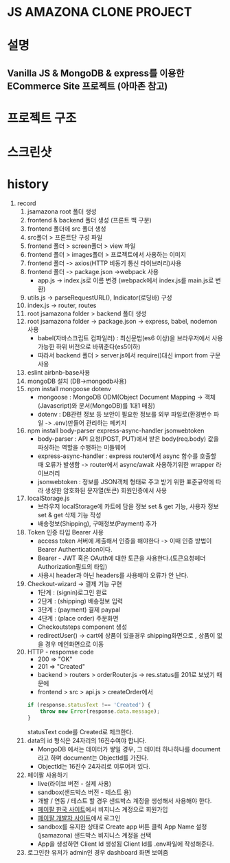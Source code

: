 # JS AMAZONA CLONE PROJECT

# 설명 

## Vanilla JS & MongoDB & express를 이용한 ECommerce Site 프로젝트 (아마존 참고)

# 프로젝트 구조 


# 스크린샷









# history

1. record
    1. jsamazona root 폴더 생성
    2. frontend & backend 폴더 생성 (프론트 백 구분)
    3. frontend 폴더에 src 폴더 생성
    4. src폴더 > 프론트단 구성 파일 
    5. frontend 폴더 > screen폴더 > view 파일
    6. frontend 폴더 > images폴더 > 프로젝트에서 사용하는 이미지 
    7. frontend 폴더 -> axios(HTTP 비동기 통신 라이브러리)사용
    8. frontend 폴더 -> package.json ->webpack 사용
        - app.js -> index.js로 이름 변경 (webpack에서 index.js를 main.js로 변환)
    9. utils.js ->  parseRequestURL(), Indicator(로딩바) 구성
    10. index.js -> router, routes 
    11. root jsamazona folder > backend 폴더 생성
    12. root jsamazona folder -> package.json -> express, babel, nodemon 사용
        - babel(자바스크립트 컴파일러) : 최신문법(es6 이상)을 브라우저에서 사용가능한 하위 버전으로 바꿔준다(es5이하)
        - 따라서 backend 폴더 > server.js에서 require()대신 import from 구문 사용
    13. eslint airbnb-base사용
    14. mongoDB 설치 (DB->mongodb사용)
    15. npm install mongoose dotenv
        - mongoose : MongoDB ODM(Object Document Mapping -> 객체(Javascript)와 문서(MongoDB)를 1대1 매칭)
        - dotenv : DB관련 정보 등 보안이 필요한 정보를 외부 파일로(환경변수 파일 -> .env)만들어 관리하는 페키지 
    16. npm install body-parser express-async-handler jsonwebtoken  
        - body-parser : API 요청(POST, PUT)에서 받은 body(req.body) 값을 파싱하는 역할을 수행하는 미들웨어
        - express-async-handler : express router에서 async 함수를 호출할 때 오류가 발생함 -> router에서 async/await 사용하기위한 wrapper 라이브러리
        - jsonwebtoken : 정보를 JSON객체 형태로 주고 받기 위한 표준규약에 따라 생성한 암호화된 문자열(토큰) 회원인증에서 사용
    17. localStorage.js
        - 브라우저 localStorage에 카트에 담을 정보 set & get 기능, 사용자 정보 set & get 삭제 기능 작성 
        - 배송정보(Shipping), 구매정보(Payment) 추가
    18. Token 인증 타입 Bearer 사용
        - access token 서버에 제출해서 인증을 해야한다 -> 이때 인증 방법이 Bearer Authentication이다.
        - Bearer - JWT 혹은 OAuth에 대한 토큰을 사용한다.(토큰요청헤더 Authorization필드의 타입)
        - 사용시 header과 아닌 headers를 사용해야 오류가 안 난다.
    19. Checkout-wizard -> 결제 기능 구현
        - 1단계 : (signin)로그인 완료 
        - 2단계 : (shipping) 배송정보 입력
        - 3단계 : (payment) 결제 paypal
        - 4단계 : (place order) 주문화면
        - Checkoutsteps component 생성
        - redirectUser() -> cart에 상품이 있을경우 shipping화면으로 , 상품이 없을 경우 메인화면으로 이동
    20. HTTP - respomse code
        - 200 => "OK"
        - 201 => "Created"
        - backend > routers > orderRouter.js -> res.status를 201로 보냈기 때문에 
        - frontend > src > api.js > createOrder에서 
        ```js
        if (response.statusText !== 'Created') {
            throw new Error(response.data.message);
        }
        ```
        statusText code를 Created로 체크한다.
    21. data의 id 형식은 24자리의 16진수여야 합니다.
        - MongoDB 에서는 데이터가 쌓일 경우, 그 데이터 하나하나를 document라고 하며 document는 ObjectId를 가진다.
        - ObjectId는 16진수 24자리로 이루어져 있다.
    22. 페이팔 사용하기
        - live(라이브 버전 - 실제 사용)
        - sandbox(샌드박스 버전 - 테스트 용)
        - 개발 / 연동 / 테스트 할 경우 샌드박스 계정을 생성해서 사용해야 한다.
        - [페이팔 한국 사이트](https://www.paypal.com/kr/webapps/mpp/merchant)에서 비지니스 계정으로 회원가입 
        -  [페이팔 개발자 사이트](https://developer.paypal.com/developer/applications/)에서 로그인
        - sandbox를 유지한 상태로 Create app 버튼 클릭 App Name 설정 (jsamazona) 샌드박스 비지니스 계정을 선택
        - App을 생성하면 Client Id 생성됨 Client Id를 .env파일에 작성해준다.
    23. 로그인한 유저가 admin인 경우 dashboard 화면 보여줌